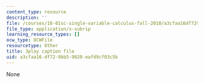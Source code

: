 ```yaml
---
content_type: resource
description: ''
file: /courses/18-01sc-single-variable-calculus-fall-2010/a3cfaa16df729bb59020eafd9cf03c5b_9J_VCHpvMbY.srt
file_type: application/x-subrip
learning_resource_types: []
ocw_type: OCWFile
resourcetype: Other
title: 3play caption file
uid: a3cfaa16-df72-9bb5-9020-eafd9cf03c5b
---
```

None

